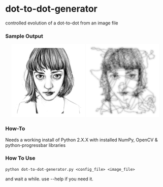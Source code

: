 # dot-to-dot-generator
controlled evolution of a dot-to-dot from an image file

### Sample Output

<p align="center">
    <img src="https://raw.githubusercontent.com/Markopolo141/dot-to-dot-generator/master/sample_input/sample_img.png" width="230">
    <img src="https://raw.githubusercontent.com/Markopolo141/dot-to-dot-generator/master/sample_output/1000ptblurred.png" width="230">
</p>

### How-To

Needs a working install of Python 2.X.X with installed NumPy, OpenCV & python-progressbar libraries

### How To Use

```
python dot-to-dot-generator.py <config_file> <image_file>
```
and wait a while. use --help if you need it.
